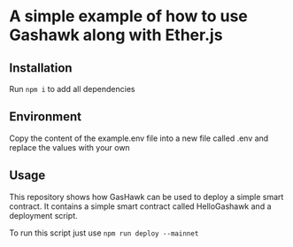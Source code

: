 # A simple example of how to use Gashawk along with Ether.js

## Installation
Run ```npm i``` to add all dependencies

## Environment
Copy the content of the example.env file into a new file called .env and replace the values with your own 

## Usage 
This repository shows how GasHawk can be used to deploy a simple smart contract. It contains a simple smart contract called HelloGashawk and a deployment script. 

To run this script just use ```npm run deploy --mainnet``` 